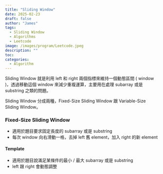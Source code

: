 ```yaml
---
title: "Sliding Window"
date: 2025-02-23
draft: false
author: "James"
tags:
  - Sliding Window
  - Algorithms
  - Leetcode
image: /images/program/Leetcode.jpeg
description: ""
toc: 
categories:
  - Algorithm
---
```


Sliding Window 就是利用 left 和 right 兩個指標來維持一個動態區間 ( window )，透過移動這個 window 來減少重複運算，主要用在處理 subarray 或是 substring 之類的問題。

Sliding Window 分成兩種，Fixed-Size Sliding Window 跟 Variable-Size Sliding Window。

### Fixed-Size Sliding Window

- 適用於題目要求固定長度的 subarray 或是 substring
- 每次 window 向右滑動一格，去掉 left 舊 element，加入 right 的新 element

#### **Template**

- 適用於題目說滿足某條件的最小 / 最大 subarray 或是 substring
- left 跟 right 會動態調整

### 